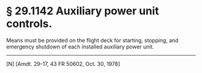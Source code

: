 # § 29.1142   Auxiliary power unit controls.

Means must be provided on the flight deck for starting, stopping, and emergency shutdown of each installed auxiliary power unit.



---

[N] [Amdt. 29-17, 43 FR 50602, Oct. 30, 1978] 





